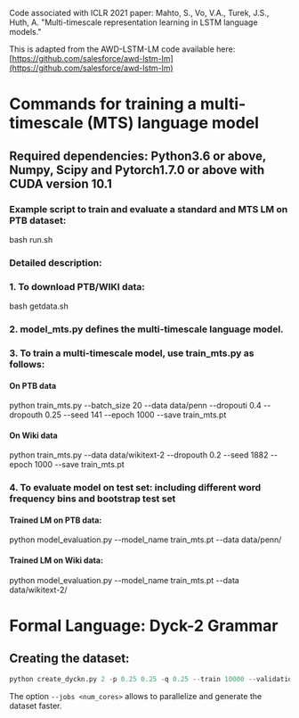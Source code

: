 Code associated with ICLR 2021 paper: Mahto, S., Vo, V.A., Turek, J.S., Huth, A. "Multi-timescale representation learning in LSTM language models."

This is adapted from the AWD-LSTM-LM code available here: [https://github.com/salesforce/awd-lstm-lm](https://github.com/salesforce/awd-lstm-lm)

# Commands for training a multi-timescale (MTS) language model 
## Required dependencies: Python3.6 or above, Numpy, Scipy and Pytorch1.7.0 or above with CUDA version 10.1 

### Example script to train and evaluate a standard and MTS LM on PTB dataset:

bash run.sh

### Detailed description:

### 1. To download PTB/WIKI data:

bash getdata.sh

### 2. model_mts.py defines the multi-timescale language model.

### 3. To train a multi-timescale model, use train_mts.py as follows:

#### On PTB data

python train_mts.py --batch_size 20 --data data/penn --dropouti 0.4 --dropouth 0.25 --seed 141 --epoch 1000 --save train_mts.pt 

#### On Wiki data 

python train_mts.py --data data/wikitext-2 --dropouth 0.2 --seed 1882 --epoch 1000 --save train_mts.pt 

### 4. To evaluate model on test set: including different word frequency bins and bootstrap test set 

#### Trained LM on PTB data: 
python model_evaluation.py --model_name train_mts.pt --data data/penn/

#### Trained LM on Wiki data: 
python model_evaluation.py --model_name train_mts.pt --data data/wikitext-2/


# Formal Language: Dyck-2 Grammar
 
## Creating the dataset:

```python
python create_dyckn.py 2 -p 0.25 0.25 -q 0.25 --train 10000 --validation 2000 --test 5000 --max_length 200
```

The option `--jobs <num_cores>` allows to parallelize and generate the dataset faster.  
